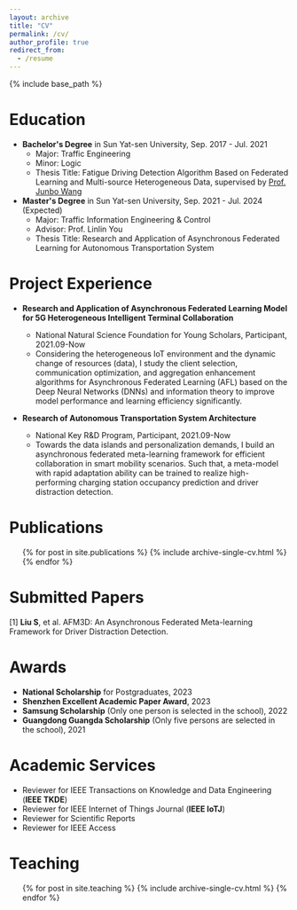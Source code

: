 ```yaml
---
layout: archive
title: "CV"
permalink: /cv/
author_profile: true
redirect_from:
  - /resume
---
```


{% include base_path %}

Education
======
* **Bachelor's Degree** in Sun Yat-sen University, Sep. 2017 - Jul. 2021
  * Major: Traffic Engineering
  * Minor: Logic
  * Thesis Title: Fatigue Driving Detection Algorithm Based on Federated Learning and Multi-source Heterogeneous Data, supervised by [Prof. Junbo Wang](https://ise.sysu.edu.cn/teacher/teacher02/1364591.htm)
* **Master's Degree** in Sun Yat-sen University, Sep. 2021 - Jul. 2024 (Expected)
  * Major: Traffic Information Engineering & Control
  * Advisor: Prof. Linlin You
  * Thesis Title: Research and Application of Asynchronous Federated Learning for Autonomous Transportation System

Project Experience
======
* **Research and Application of Asynchronous Federated Learning Model for 5G Heterogeneous Intelligent Terminal Collaboration** 
  * National Natural Science Foundation for Young Scholars, Participant, 2021.09-Now
  * Considering the heterogeneous IoT environment and the dynamic change of resources (data), I study the client selection, communication optimization, and aggregation enhancement algorithms for Asynchronous Federated Learning (AFL) based on the Deep Neural Networks (DNNs) and information theory to improve model performance and learning efficiency significantly.

* **Research of Autonomous Transportation System Architecture** 
  * National Key R&D Program, Participant, 2021.09-Now
  * Towards the data islands and personalization demands, I build an asynchronous federated meta-learning framework for efficient collaboration in smart mobility scenarios. Such that, a meta-model with rapid adaptation ability can be trained to realize high-performing charging station occupancy prediction and driver distraction detection.






Publications
======
  <ul>{% for post in site.publications %}
    {% include archive-single-cv.html %}
  {% endfor %}</ul>
  
Submitted Papers
======
[1] **Liu S**, et al. AFM3D: An Asynchronous Federated Meta-learning Framework for Driver Distraction Detection. 




Awards
======
* **National Scholarship** for Postgraduates, 2023
* **Shenzhen Excellent Academic Paper Award**, 2023
* **Samsung Scholarship** (Only one person is selected in the school), 2022
* **Guangdong Guangda Scholarship** (Only five persons are selected in the school), 2021


Academic Services
======
* Reviewer for IEEE Transactions on Knowledge and Data Engineering (**IEEE TKDE**)
* Reviewer for IEEE Internet of Things Journal (**IEEE IoTJ**)
* Reviewer for Scientific Reports
* Reviewer for IEEE Access

  
Teaching
======
  <ul>{% for post in site.teaching %}
    {% include archive-single-cv.html %}
  {% endfor %}</ul>
  

